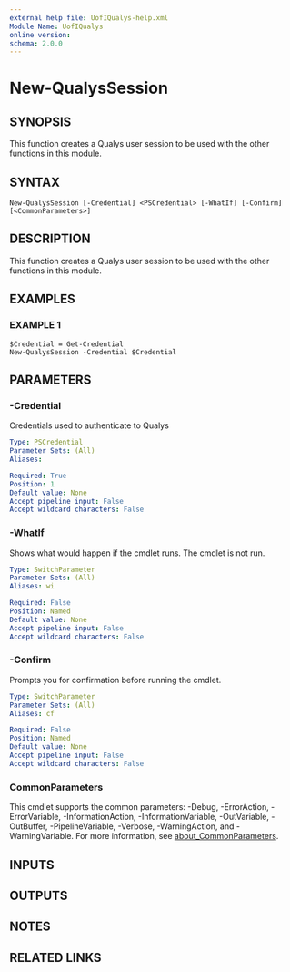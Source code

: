 ```yaml
---
external help file: UofIQualys-help.xml
Module Name: UofIQualys
online version:
schema: 2.0.0
---
```


# New-QualysSession

## SYNOPSIS
This function creates a Qualys user session to be used with the other functions in this module.

## SYNTAX

```
New-QualysSession [-Credential] <PSCredential> [-WhatIf] [-Confirm] [<CommonParameters>]
```

## DESCRIPTION
This function creates a Qualys user session to be used with the other functions in this module.

## EXAMPLES

### EXAMPLE 1
```
$Credential = Get-Credential
New-QualysSession -Credential $Credential
```

## PARAMETERS

### -Credential
Credentials used to authenticate to Qualys

```yaml
Type: PSCredential
Parameter Sets: (All)
Aliases:

Required: True
Position: 1
Default value: None
Accept pipeline input: False
Accept wildcard characters: False
```

### -WhatIf
Shows what would happen if the cmdlet runs.
The cmdlet is not run.

```yaml
Type: SwitchParameter
Parameter Sets: (All)
Aliases: wi

Required: False
Position: Named
Default value: None
Accept pipeline input: False
Accept wildcard characters: False
```

### -Confirm
Prompts you for confirmation before running the cmdlet.

```yaml
Type: SwitchParameter
Parameter Sets: (All)
Aliases: cf

Required: False
Position: Named
Default value: None
Accept pipeline input: False
Accept wildcard characters: False
```

### CommonParameters
This cmdlet supports the common parameters: -Debug, -ErrorAction, -ErrorVariable, -InformationAction, -InformationVariable, -OutVariable, -OutBuffer, -PipelineVariable, -Verbose, -WarningAction, and -WarningVariable. For more information, see [about_CommonParameters](http://go.microsoft.com/fwlink/?LinkID=113216).

## INPUTS

## OUTPUTS

## NOTES

## RELATED LINKS
